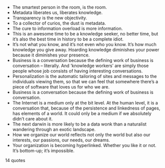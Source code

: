  - The smartest person in the room, is the room.
 - Metadata liberates us, liberates knowledge.
 - Transparency is the new objectivity.
 - To a collector of curios, the dust is metadata.
 - The cure to information overload is more information.
 - This is an awesome time to be a knowledge seeker, no better time, but it’s also the best time in history to be a complete idiot.
 - It’s not what you know, and it’s not even who you know. It’s how much knowledge you give away. Hoarding knowledge diminishes your power because it diminishes your presence.
 - Business is a conversation because the defining work of business is conversation – literally. And ‘knowledge workers’ are simply those people whose job consists of having interesting conversations.
 - Personalization is the automatic tailoring of sites and messages to the individuals viewing them, so that we can feel that somewhere there’s a piece of software that loves us for who we are.
 - Business is a conversation because the defining work of business is conversation.
 - The Internet is a medium only at the bit level. At the human level, it is a conversation that, because of the persistence and linkedness of pages, has elements of a world. It could only be a medium if we absolutely didn’t care about it.
 - The next darwin is more likely to be a data wonk than a naturalist wandering through an exotic landscape.
 - How we organize our world reflects not only the world but also our interests, our passions, our needs, our dreams.
 - Your organization is becoming hyperlinked. Whether you like it or not. It’s bottom-up; it’s impossible.

14 quotes